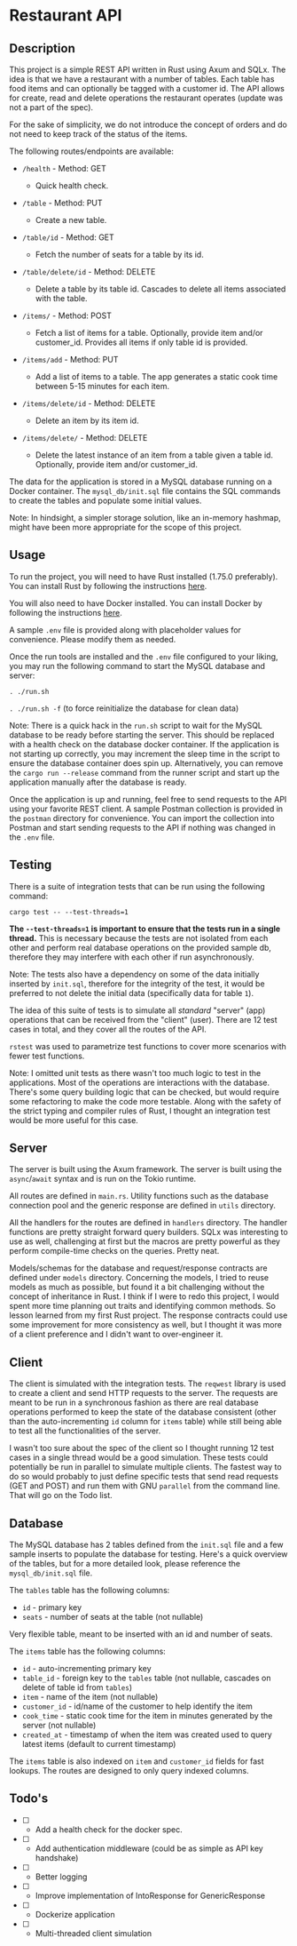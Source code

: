 # Restaurant API

## Description

This project is a simple REST API written in Rust using Axum and SQLx. The idea is that we have a restaurant with a number of tables. Each table has food items and can optionally be tagged with a customer id. The API allows for create, read and delete operations the restaurant operates (update was not a part of the spec).

For the sake of simplicity, we do not introduce the concept of orders and do not need to keep track of the status of the items.

The following routes/endpoints are available:

- `/health` - Method: GET
  - Quick health check.

- `/table` - Method: PUT
  - Create a new table.

- `/table/id` - Method: GET
  - Fetch the number of seats for a table by its id.

- `/table/delete/id` - Method: DELETE
  - Delete a table by its table id. Cascades to delete all items associated with the table.

- `/items/` - Method: POST
  - Fetch a list of items for a table. Optionally, provide item and/or customer_id. Provides all items if only table id is provided.

- `/items/add` - Method: PUT
  - Add a list of items to a table. The app generates a static cook time between 5-15 minutes for each item.

- `/items/delete/id` - Method: DELETE
  - Delete an item by its item id.

- `/items/delete/` - Method: DELETE
  - Delete the latest instance of an item from a table given a table id. Optionally, provide item and/or customer_id.

The data for the application is stored in a MySQL database running on a Docker container. The `mysql_db/init.sql` file contains the SQL commands to create the tables and populate some initial values.

Note: In hindsight, a simpler storage solution, like an in-memory hashmap, might have been more appropriate for the scope of this project.

## Usage

To run the project, you will need to have Rust installed (1.75.0 preferably). You can install Rust by following the instructions [here](https://www.rust-lang.org/tools/install).

You will also need to have Docker installed. You can install Docker by following the instructions [here](https://docs.docker.com/get-docker/).

A sample `.env` file is provided along with placeholder values for convenience. Please modify them as needed.

Once the run tools are installed and the `.env` file configured to your liking, you may run the following command to start the MySQL database and server:

```. ./run.sh```

```. ./run.sh -f``` (to force reinitialize the database for clean data)

Note: There is a quick hack in the `run.sh` script to wait for the MySQL database to be ready before starting the server. This should be replaced with a health check on the database docker container. If the application is not starting up correctly, you may increment the sleep time in the script to ensure the database container does spin up. Alternatively, you can remove the `cargo run --release` command from the runner script and start up the application manually after the database is ready.

Once the application is up and running, feel free to send requests to the API using your favorite REST client. A sample Postman collection is provided in the `postman` directory for convenience. You can import the collection into Postman and start sending requests to the API if nothing was changed in the `.env` file.

## Testing

There is a suite of integration tests that can be run using the following command:

```cargo test -- --test-threads=1```

**The `--test-threads=1` is important to ensure that the tests run in a single thread.** This is necessary because the tests are not isolated from each other and perform real database operations on the provided sample db, therefore they may interfere with each other if run asynchronously.

Note: The tests also have a dependency on some of the data initially inserted by `init.sql`, therefore for the integrity of the test, it would be preferred to not delete the initial data (specifically data for table `1`).

The idea of this suite of tests is to simulate all _standard_ "server" (app) operations that can be received from the "client" (user). There are 12 test cases in total, and they cover all the routes of the API.

`rstest` was used to parametrize test functions to cover more scenarios with fewer test functions.

Note: I omitted unit tests as there wasn't too much logic to test in the applications. Most of the operations are interactions with the database. There's some query building logic that can be checked, but would require some refactoring to make the code more testable. Along with the safety of the strict typing and compiler rules of Rust, I thought an integration test would be more useful for this case.

## Server

The server is built using the Axum framework. The server is built using the `async`/`await` syntax and is run on the Tokio runtime.

All routes are defined in `main.rs`. Utility functions such as the database connection pool and the generic response are defined in `utils` directory.

All the handlers for the routes are defined in `handlers` directory. The handler functions are pretty straight forward query builders. SQLx was interesting to use as well, challenging at first but the macros are pretty powerful as they perform compile-time checks on the queries. Pretty neat.

Models/schemas for the database and request/response contracts are defined under `models` directory. Concerning the models, I tried to reuse models as much as possible, but found it a bit challenging without the concept of inheritance in Rust. I think if I were to redo this project, I would spent more time planning out traits and identifying common methods. So lesson learned from my first Rust project. The response contracts could use some improvement for more consistency as well, but I thought it was more of a client preference and I didn't want to over-engineer it.

## Client

The client is simulated with the integration tests. The `reqwest` library is used to create a client and send HTTP requests to the server. The requests are meant to be run in a synchronous fashion as there are real database operations performed to keep the state of the database consistent (other than the auto-incrementing `id` column for `items` table) while still being able to test all the functionalities of the server.

I wasn't too sure about the spec of the client so I thought running 12 test cases in a single thread would be a good simulation. These tests could potentially be run in parallel to simulate multiple clients. The fastest way to do so would probably to just define specific tests that send read requests (GET and POST) and run them with GNU `parallel` from the command line. That will go on the Todo list.

## Database

The MySQL database has 2 tables defined from the `init.sql` file and a few sample inserts to populate the database for testing. Here's a quick overview of the tables, but for a more detailed look, please reference the `mysql_db/init.sql` file.

The `tables` table has the following columns:

- `id` - primary key
- `seats` - number of seats at the table (not nullable)

Very flexible table, meant to be inserted with an id and number of seats.

The `items` table has the following columns:

- `id` - auto-incrementing primary key
- `table_id` - foreign key to the `tables` table (not nullable, cascades on delete of table id from `tables`)
- `item` - name of the item (not nullable)
- `customer_id` - id/name of the customer to help identify the item
- `cook_time` - static cook time for the item in minutes generated by the server (not nullable)
- `created_at` - timestamp of when the item was created used to query latest items (default to current timestamp)

The `items` table is also indexed on `item` and `customer_id` fields for fast lookups. The routes are designed to only query indexed columns.

## Todo's

- [ ] - Add a health check for the docker spec.
- [ ] - Add authentication middleware (could be as simple as API key handshake)
- [ ] - Better logging
- [ ] - Improve implementation of IntoResponse for GenericResponse
- [ ] - Dockerize application
- [ ] - Multi-threaded client simulation
